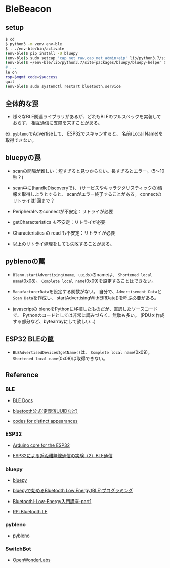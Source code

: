 # BleBeacon

## setup

```bash
$ cd
$ python3 -m venv env-ble
$ . ./env-ble/bin/activate
(env-ble)$ pip install -U bluepy
(env-ble)$ sudo setcap 'cap_net_raw,cap_net_admin+eip' lib/python3.7/site-packages/bluepy/bluepy-helper
(env-ble)$ ~/env-ble/lib/python3.7/site-packages/bluepy/bluepy-helper 0
# ...
le on
rsp=$mgmt code=$success
quit
(env-ble)$ sudo systemctl restart bluetooth.service
```


## 全体的な罠

* 様々なBLE関連ライブラリがあるが、どれもBLEのフルスペックを実装しておらず、
相互通信に支障を来すことがある。

ex. 
``pybleno``でAdvertiseして、
ESP32でスキャンすると、
名前(Local Name)を取得できない。


## bluepyの罠

* scanの間隔が難しい：短すぎると見つからない。長すぎるとエラー。(5～10秒？)

* scan中に(handleDiscoveryで)、
(サービスやキャラクタリスティックの)情報を取得しようとすると、
scanがエラー終了することがある。
connectのリトライは1回まで？

* Peripheralへのconnectが不安定：リトライが必要

* getCharacteristics も不安定：リトライが必要

* Characteristics の read も不安定：リトライが必要

* 以上のリトライ処理をしても失敗することがある。


## pyblenoの罠

* ``Bleno.startAdvertising(name, uuids)``のnameは、
``Shortened local name``(0x08)。
``Complete local name``(0x09)を設定することはできない。

* ``ManufacturerData``を設定する関数がない。
自分で、``Advertisement Data``と``Scan Data``を作成し、
startAdvertisingWithEIRData()を呼ぶ必要がある。

* javascriptの blenoをPythonに移植したものだが、直訳したソースコードで、
Pythonのコードとしては非常に読みづらく、無駄も多い。
(PDUを作成する部分など、bytearrayにして欲しい...)


## ESP32 BLEの罠

* ``BLEAdvertisedDevice``の``getName()``は、
``Complete local name``(0x09)。
``Shortened local name``(0x08)は取得できない。


## Reference

### BLE
* [BLE Docs](https://sites.google.com/a/gclue.jp/ble-docs/advertising-1/advertising)

* [bluetooth公式(定義済UUIDなど)](https://www.bluetooth.com/specifications/gatt/services/)

* [codes for distinct appearances](https://www.bluetooth.com/wp-content/uploads/Sitecore-Media-Library/Gatt/Xml/Characteristics/org.bluetooth.characteristic.gap.appearance.xml)


### ESP32

* [Arduino core for the ESP32](https://github.com/espressif/arduino-esp32)

* [ESP32による近距離無線通信の実験（2）BLE通信](http://marchan.e5.valueserver.jp/cabin/comp/jbox/arc212/index212.html)


### bluepy

* [bluepy](https://github.com/IanHarvey/bluepy)

* [bluepyで始めるBluetooth Low Energy(BLE)プログラミング](https://www.ipride.co.jp/blog/2510)

* [Bluetoothl-Low-Energy入門講座-part1](https://www.slideshare.net/edy555/ble-deospart1)

* [RPi Bluetooth LE](https://www.elinux.org/RPi_Bluetooth_LE)


### pybleno

* [pybleno](https://github.com/Adam-Langley/pybleno)


### SwitchBot

* [OpenWonderLabs](https://github.com/OpenWonderLabs/python-host/wiki/Meter-BLE-open-API)
